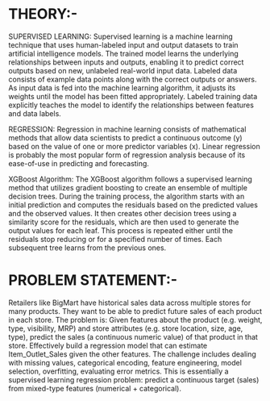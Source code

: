 # THEORY:-
SUPERVISED LEARNING: Supervised learning is a machine learning technique that uses human-labeled input and output datasets to train artificial intelligence models. The trained model learns the underlying relationships between inputs and outputs, enabling it to predict correct outputs based on new, unlabeled real-world input data.
Labeled data consists of example data points along with the correct outputs or answers. As input data is fed into the machine learning algorithm, it adjusts its weights until the model has been fitted appropriately. Labeled training data explicitly teaches the model to identify the relationships between features and data labels.  

REGRESSION: Regression in machine learning consists of mathematical methods that allow data scientists to predict a continuous outcome (y) based on the value of one or more predictor variables (x). Linear regression is probably the most popular form of regression analysis because of its ease-of-use in predicting and forecasting.

XGBoost Algorithm: The XGBoost algorithm follows a supervised learning method that utilizes gradient boosting to create an ensemble of multiple decision trees. During the training process, the algorithm starts with an initial prediction and computes the residuals based on the predicted values and the observed values. It then creates other decision trees using a similarity score for the residuals, which are then used to generate the output values for each leaf. This process is repeated either until the residuals stop reducing or for a specified number of times. Each subsequent tree learns from the previous ones.

# PROBLEM STATEMENT:-
Retailers like BigMart have historical sales data across multiple stores for many products. They want to be able to predict future sales of each product in each store. The problem is:
Given features about the product (e.g. weight, type, visibility, MRP) and store attributes (e.g. store location, size, age, type), predict the sales (a continuous numeric value) of that product in that store.
Effectively build a regression model that can estimate Item_Outlet_Sales given the other features.
The challenge includes dealing with missing values, categorical encoding, feature engineering, model selection, overfitting, evaluating error metrics.
This is essentially a supervised learning regression problem: predict a continuous target (sales) from mixed-type features (numerical + categorical).
